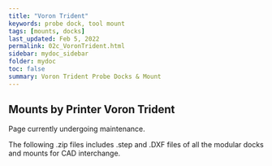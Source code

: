```yaml
---
title: "Voron Trident"
keywords: probe dock, tool mount
tags: [mounts, docks]
last_updated: Feb 5, 2022
permalink: 02c_VoronTrident.html
sidebar: mydoc_sidebar
folder: mydoc
toc: false
summary: Voron Trident Probe Docks & Mount 
---
```


## Mounts by Printer Voron Trident
Page currently undergoing maintenance. 

The following .zip files includes .step and .DXF files of all the modular docks and mounts for CAD interchange.
